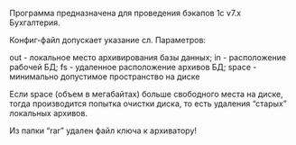 Программа предназначена для проведения бэкапов 1с v7.x  Бухгалтерия.

Конфиг-файл допускает указание сл. Параметров:

out     - локальное место архивирования базы данных; 
in       - расположение рабочей БД; 
fs       - удаленное расположение архивов БД;
space - минимально допустимое пространство на диске

Если space (объем в мегабайтах) больше свободного места на диске, тогда производится попытка очистки диска, то есть удаления “старых” локальных архивов.

Из папки “rar” удален файл ключа к архиватору!
